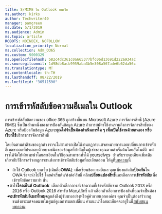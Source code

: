 ```yaml
---
title: S/MIME ใน Outlook บนเว็บ
ms.author: kirks
author: Techwriter40
manager: pamgreen
ms.date: 5/1/2019
ms.audience: Admin
ms.topic: article
ROBOTS: NOINDEX, NOFOLLOW
localization_priority: Normal
ms.collection: Adm_O365
ms.custom: 9000329
ms.openlocfilehash: 582c4dc361c0a665377bfc06d13691d222a934ac
ms.sourcegitcommit: 1d98db8acb9959aba3b5e308a567ade6b62da56c
ms.translationtype: MT
ms.contentlocale: th-TH
ms.lasthandoff: 08/22/2019
ms.locfileid: "36511590"
---
```

# <a name="encrypt-email-messages-in-outlook"></a>การเข้ารหัสลับข้อความอีเมลใน Outlook

<p><span style="font-size: 10.5pt; font-family: 'Verdana',sans-serif;">การเข้ารหัสลับข้อความของ office 365 ถูกสร้างขึ้นบน Microsoft Azure การจัดการสิทธิ์ (Azure RMS) ซึ่งเป็นส่วนหนึ่งของการป้องกันข้อมูล Azure ถ้าการสมัครใช้งานรวมถึงการจัดการสิทธิ์ของ Azure หรือป้องกันข้อมูล Azure<strong style="mso-bidi-font-weight: normal;">คุณไม่จำเป็นต้องดำเนินการใด ๆ เพื่อเปิดใช้งานด้วยตนเอง หรือเรียกใช้</strong>บริการการจัดการสิทธิ์</span></p> <p><span style="font-size: 10.5pt; font-family: 'Verdana',sans-serif;">โดยยึดตามคำติชมของลูกค้า เราจะไม่สามารถเปิดใช้งานกฎกระแสจดหมายการแลกเปลี่ยนการเข้ารหัสอีเมลขาออกที่ประกอบด้วยบางชนิดของข้อมูลที่สำคัญในผู้เช่าของคุณตามค่าเริ่มต้นโดยอัตโนมัติ &nbsp;แต่ เราได้จัดให้คำแนะนำโดยละเอียดในวิธีคุณสามารถทำได้ yourselves &nbsp;สำหรับรายละเอียดเพิ่มเติมเกี่ยวกับวิธีการสร้างกฎการขนส่งการเข้ารหัสลับข้อมูลที่ละเอียดอ่อน ให้ดูที่<a href="https://aka.ms/OmeEtr">บทความ</a>นี้</span><u></u><span style="text-decoration: line-through;"></span></p> <ul> <li style="text-indent: -.25in; mso-list: l0 level1 lfo1;"><span style="font-size: 10.5pt; font-family: Symbol; mso-fareast-font-family: Symbol; mso-bidi-font-family: Symbol;"><span style="mso-list: Ignore;">&nbsp;&nbsp; &nbsp; &nbsp; </span> </span><span style="font-size: 10.5pt; font-family: 'Verdana',sans-serif;">ถ้าใช้ Outlook บนเว็บ (เดิมคือ<strong style="mso-bidi-font-weight: normal;">OWA</strong>): เมื่อเขียนข้อความอีเมล คุณเพียงแค่คลิก<strong>ป้องกัน</strong>ใน OWA ซึ่งจะนำไปใช้ โดยค่าเริ่มต้น&lsquo;ส่งต่อ&rsquo;สิทธิ์ คลิก<strong>เปลี่ยนแปลงสิทธิ์</strong>และเลือกการ<strong>เข้ารหัสลับ</strong>เพื่อเข้ารหัสข้อความเท่า นั้น</span></li> <li style="text-indent: -.25in; mso-list: l0 level1 lfo1;"><span style="font-size: 10.5pt; font-family: 'Verdana',sans-serif;">&nbsp;&nbsp; &nbsp;ถ้าใช้<strong style="mso-bidi-font-weight: normal;">ไคลเอ็นต์ Outlook</strong>: เลือกตัวเลือกการส่งข้อความที่เข้ารหัสลับจาก Outlook 2013 หรือ 2016 หรือ Outlook 2016 สำหรับ Mac,&agrave;สิทธิ์ แล้วเลือกตัวเลือกการป้องกันที่คุณจำเป็นต้อง</span></li> <li style="text-indent: -.25in; mso-list: l0 level1 lfo1;"><span style="font-size: 10.5pt; font-family: 'Verdana',sans-serif;">&nbsp;&nbsp; <strong style="mso-bidi-font-weight: normal;">จะเข้ารหัสลับอีเมลทั้งหมด</strong>ถูกส่งถึงผู้รับบางอย่างหรือคู่ค้าภายนอกองค์กร คุณจำเป็นต้องสร้างกฎขนส่งกระแสจดหมายในศูนย์ดูแลการแลกเปลี่ยน คำแนะนำโดยละเอียดจะอยู่ในนี้<span style="color: black;"><a href="https://docs.microsoft.com/office365/securitycompliance/define-mail-flow-rules-to-encrypt-email#create-a-mail-flow-rule-to-encrypt-email-messages-with-the-new-ome-capabilities">สนับสนุนบทความ</a></span></span></li> </ul>

